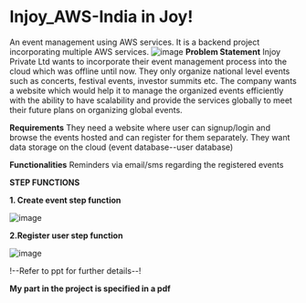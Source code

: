 # Injoy_AWS-India in Joy!
An event management using AWS services.
It is a backend project incorporating multiple AWS services.
![image](https://github.com/vidhya09/Injoy_AWS/assets/73840746/1ceddfec-a318-4fde-854d-be4909327e8d)
<A basic homepage frontend has been created.>
**Problem Statement**
Injoy Private Ltd wants to incorporate their event management process into the cloud which was offline until now. They only organize national level events such as concerts, festival events, investor summits etc. The company wants a website which would help it to manage the organized events efficiently with the ability to have scalability and provide the services globally to meet their future plans on organizing global events.

**Requirements**
They need a website where user can signup/login and browse the events hosted and can register for them separately. 
They want data storage on the cloud (event database--user database)

**Functionalities**
Reminders via email/sms regarding the registered events

**STEP FUNCTIONS**

**1. Create event step function**

![image](https://github.com/vidhya09/Injoy_AWS/assets/73840746/311c01db-3ef1-4447-bc2c-6e981995d0f7)


**2.Register user step function**

![image](https://github.com/vidhya09/Injoy_AWS/assets/73840746/14ec592f-1b68-4904-8d60-b3877e97dfa5)


!--Refer to ppt for further details--!

**My part in the project is specified in a pdf**

